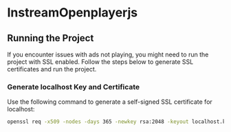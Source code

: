 # InstreamOpenplayerjs

## Running the Project

If you encounter issues with ads not playing, you might need to run the project with SSL enabled. Follow the steps below to generate SSL certificates and run the project.

### Generate localhost Key and Certificate

Use the following command to generate a self-signed SSL certificate for localhost:

```bash
openssl req -x509 -nodes -days 365 -newkey rsa:2048 -keyout localhost.key -out localhost.crt -subj "/CN=localhost"
